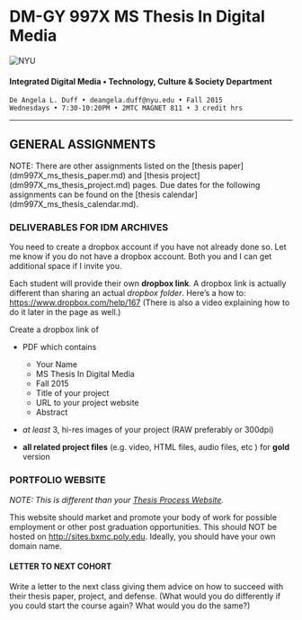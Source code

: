 # DM-GY 997X MS Thesis In Digital Media

![NYU](http://ws2.polishedsolid.com/de/nyu_soe_logo.png)
#### Integrated Digital Media • Technology, Culture & Society Department 

    De Angela L. Duff • deangela.duff@nyu.edu • Fall 2015
    Wednesdays • 7:30-10:20PM • 2MTC MAGNET 811 • 3 credit hrs

---

## GENERAL ASSIGNMENTS
NOTE: There are other assignments listed on the [thesis paper] (dm997X_ms_thesis_paper.md) and [thesis project] (dm997X_ms_thesis_project.md) pages. Due dates for the following assignments can be found on the [thesis calendar] (dm997X_ms_thesis_calendar.md).


### DELIVERABLES FOR IDM ARCHIVES 
You need to create a dropbox account if you have not already done so. Let me know if you do not have a dropbox account. Both you and I can get additional space if I invite you.

Each student will provide their own **dropbox link**. A dropbox link is actually different than sharing an actual *dropbox folder*. Here’s a how to: https://www.dropbox.com/help/167 (There is also a video explaining how to do it later in the page as well.) 
 
Create a dropbox link of 
* PDF which contains
  * Your Name
  * MS Thesis In Digital Media
  * Fall 2015
  * Title of your project
  * URL to your project website
  * Abstract
  
* *at least* 3, hi-res images of your project (RAW preferably or 300dpi)
* **all related project files** (e.g. video, HTML files, audio files, etc ) for **gold** version


### PORTFOLIO WEBSITE

*NOTE: This is different than your <a href="dm4003_thesis_website.md">Thesis Process Website</a>.*

This website should market and promote your body of work for possible employment or other post graduation opportunities. This should NOT be hosted on http://sites.bxmc.poly.edu. Ideally, you should have your own domain name.


#### LETTER TO NEXT COHORT   

Write a letter to the next class giving them advice on how to succeed with their thesis paper, project, and defense. (What would you do differently if you could start the course again? What would you do the same?)






